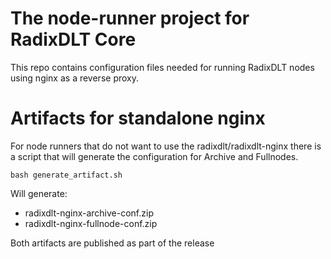 # The node-runner project for RadixDLT Core

This repo contains configuration files needed for running RadixDLT nodes using nginx as a reverse proxy.

# Artifacts for standalone nginx 
For node runners that do not want to use the radixdlt/radixdlt-nginx there is a script that will generate
the configuration for Archive and Fullnodes.

```shell
bash generate_artifact.sh
```
Will generate:
* radixdlt-nginx-archive-conf.zip
* radixdlt-nginx-fullnode-conf.zip

Both artifacts are published as part of the release
